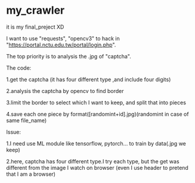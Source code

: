 # my_crawler
it is my final_preject XD

I want to use "requests", "opencv3" to hack in "https://portal.nctu.edu.tw/portal/login.php".

The top priority is to analysis the .jpg of "captcha".

The code:

1.get the captcha (it has four different type ,and include four digits)

2.analysis the captcha by opencv to find border

3.limit the border to select which I want to keep, and split that into pieces

4.save each one piece by format([randomint+id].jpg)(randomint in case of same file_name)
  

Issue:

1.I need use ML module like tensorflow, pytorch... to train by data(.jpg we keep)

2.here, captcha has four different type.I try each type, but the get was different from the image I watch on browser
(even I use header to pretend that I am a browser)
    
